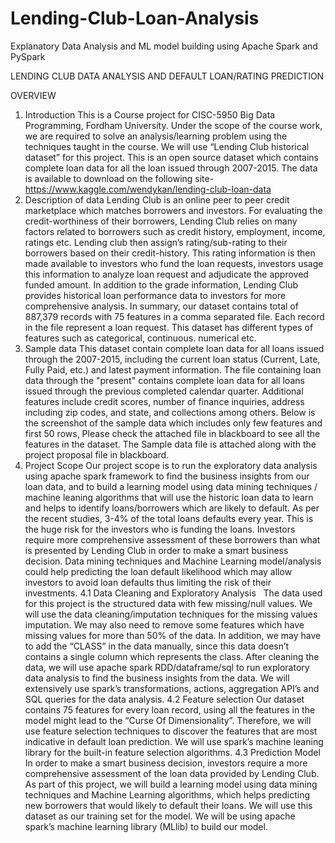 # Lending-Club-Loan-Analysis
Explanatory Data Analysis and ML model building using Apache Spark and PySpark

LENDING CLUB DATA ANALYSIS AND DEFAULT LOAN/RATING PREDICTION

OVERVIEW
1.	Introduction
This is a Course project for CISC-5950 Big Data Programming, Fordham University. Under the scope of the course work, we are required to solve an analysis/learning problem using the techniques taught in the course. 
We will use “Lending Club historical dataset” for this project. This is an open source dataset which contains complete loan data for all the loan issued through 2007-2015. The data is available to download on the following site- https://www.kaggle.com/wendykan/lending-club-loan-data
2.	Description of data
Lending Club is an online peer to peer credit marketplace which matches borrowers and investors. For evaluating the credit-worthiness of their borrowers, Lending Club relies on many factors related to borrowers such as credit history, employment, income, ratings etc. Lending club then assign’s rating/sub-rating to their borrowers based on their credit-history. This rating information is then made available to investors who fund the loan requests, investors usage this information to analyze loan request and adjudicate the approved funded amount. In addition to the grade information, Lending Club provides historical loan performance data to investors for more comprehensive analysis. In summary, our dataset contains total of 887,379 records with 75 features in a comma separated file. Each record in the file represent a loan request. This dataset has different types of features such as categorical, continuous. numerical etc. 
3.	Sample data
This dataset contain complete loan data for all loans issued through the 2007-2015, including the current loan status (Current, Late, Fully Paid, etc.) and latest payment information. The file containing loan data through the "present" contains complete loan data for all loans issued through the previous completed calendar quarter. Additional features include credit scores, number of finance inquiries, address including zip codes, and state, and collections among others. 
Below is the screenshot of the sample data which includes only few features and first 50 rows, Please check the attached file in blackboard to see all the features in the dataset.
The Sample data file is attached along with the project proposal file in blackboard.
4.	Project Scope
Our project scope is to run the exploratory data analysis using apache spark framework to find the business insights from our loan data, and to build a learning model using data mining techniques / machine leaning algorithms that will use the historic loan data to learn and helps to identify loans/borrowers which are likely to default. 
As per the recent studies, 3-4% of the total loans defaults every year. This is the huge risk for the investors who is funding the loans. Investors require more comprehensive assessment of these borrowers than what is presented by Lending Club in order to make a smart business decision. Data mining techniques and Machine Learning model/analysis could help predicting the loan default likelihood which may allow investors to avoid loan defaults thus limiting the risk of their investments. 
4.1	Data Cleaning and Exploratory Analysis  
The data used for this project is the structured data with few missing/null values. We will use the data cleaning/imputation techniques for the missing values imputation. We may also need to remove some features which have missing values for more than 50% of the data. In addition, we may have to add the “CLASS” in the data manually, since this data doesn’t contains a single column which represents the class. 
After cleaning the data, we will use apache spark RDD/dataframe/sql to run exploratory data analysis to find the business insights from the data. We will extensively use spark’s transformations, actions, aggregation API’s and SQL queries for the data analysis.
4.2	Feature selection
Our dataset contains 75 features for every loan record, using all the features in the model might lead to the “Curse Of Dimensionality”. Therefore, we will use feature selection techniques to discover the features that are most indicative in default loan prediction. We will use spark’s machine leaning library for the built-in feature selection algorithms.
4.3	Prediction Model 
In order to make a smart business decision, investors require a more comprehensive assessment of the loan data provided by Lending Club. As part of this project, we will build a learning model using data mining techniques and Machine Learning algorithms, which helps predicting new borrowers that would likely to default their loans. We will use this dataset as our training set for the model. We will be using apache spark’s machine learning library (MLlib) to build our model.


